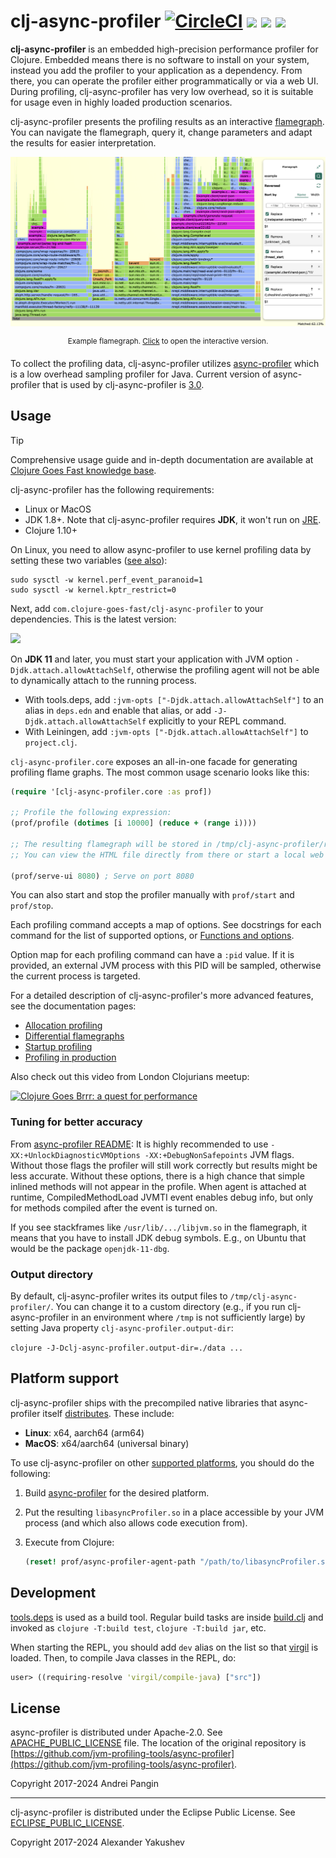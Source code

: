 # clj-async-profiler [![CircleCI](https://img.shields.io/circleci/build/github/clojure-goes-fast/clj-async-profiler/master.svg)](https://dl.circleci.com/status-badge/redirect/gh/clojure-goes-fast/clj-async-profiler/tree/master) ![](https://img.shields.io/badge/dependencies-none-brightgreen) [![](https://img.shields.io/clojars/dt/com.clojure-goes-fast/clj-async-profiler?color=teal)](https://clojars.org/com.clojure-goes-fast/clj-async-profiler) [![](https://img.shields.io/badge/-changelog-blue.svg)](CHANGELOG.md)

**clj-async-profiler** is an embedded high-precision performance profiler for
Clojure. Embedded means there is no software to install on your system, instead
you add the profiler to your application as a dependency. From there, you can
operate the profiler either programmatically or via a web UI. During profiling,
clj-async-profiler has very low overhead, so it is suitable for usage even in
highly loaded production scenarios.

clj-async-profiler presents the profiling results as an interactive
[flamegraph](http://www.brendangregg.com/flamegraphs.html). You can navigate the
flamegraph, query it, change parameters and adapt the results for easier
interpretation.

![](docs/flamegraph-screenshot.png)

<p align = "center"><sup>
Example flamegraph. <a href="https://htmlpreview.github.io/?https://github.com/clojure-goes-fast/clj-async-profiler/blob/master/docs/flamegraph-example.html">Click</a> to open the interactive version.
</sup></p>

To collect the profiling data, clj-async-profiler utilizes
[async-profiler](https://github.com/jvm-profiling-tools/async-profiler) which is
a low overhead sampling profiler for Java. Current version of async-profiler
that is used by clj-async-profiler is
[3.0](https://github.com/jvm-profiling-tools/async-profiler/releases/tag/v3.0).

## Usage

> [!TIP]
> Comprehensive usage guide and in-depth documentation are available at [Clojure
Goes Fast knowledge
base](http://clojure-goes-fast.com/kb/profiling/clj-async-profiler/).

clj-async-profiler has the following requirements:

- Linux or MacOS
- JDK 1.8+. Note that clj-async-profiler requires **JDK**, it won't run on
  [JRE](https://www.digitalocean.com/community/tutorials/difference-jdk-vs-jre-vs-jvm).
- Clojure 1.10+

On Linux, you need to allow async-profiler to use kernel profiling data by
setting these two variables ([see
also](https://github.com/jvm-profiling-tools/async-profiler#basic-usage)):

```
sudo sysctl -w kernel.perf_event_paranoid=1
sudo sysctl -w kernel.kptr_restrict=0
```

Next, add `com.clojure-goes-fast/clj-async-profiler` to your dependencies. This
is the latest version:

[![](https://clojars.org/com.clojure-goes-fast/clj-async-profiler/latest-version.svg)](https://clojars.org/com.clojure-goes-fast/clj-async-profiler)

On **JDK 11** and later, you must start your application with JVM option
`-Djdk.attach.allowAttachSelf`, otherwise the profiling agent will not be able
to dynamically attach to the running process.

- With tools.deps, add `:jvm-opts ["-Djdk.attach.allowAttachSelf"]` to an alias
in `deps.edn` and enable that alias, or add `-J-Djdk.attach.allowAttachSelf`
explicitly to your REPL command.
- With Leiningen, add `:jvm-opts ["-Djdk.attach.allowAttachSelf"]` to `project.clj`.

`clj-async-profiler.core` exposes an all-in-one facade for generating profiling
flame graphs. The most common usage scenario looks like this:

```clojure
(require '[clj-async-profiler.core :as prof])

;; Profile the following expression:
(prof/profile (dotimes [i 10000] (reduce + (range i))))

;; The resulting flamegraph will be stored in /tmp/clj-async-profiler/results/
;; You can view the HTML file directly from there or start a local web UI:

(prof/serve-ui 8080) ; Serve on port 8080
```

You can also start and stop the profiler manually with `prof/start` and
`prof/stop`.

Each profiling command accepts a map of options. See docstrings for each command
for the list of supported options, or [Functions and
options](http://clojure-goes-fast.com/kb/profiling/clj-async-profiler/basic-usage/#functions-and-options).

Option map for each profiling command can have a `:pid` value. If it is
provided, an external JVM process with this PID will be sampled, otherwise the
current process is targeted.

For a detailed description of clj-async-profiler's more advanced features, see
the documentation pages:

- [Allocation profiling](http://clojure-goes-fast.com/kb/profiling/clj-async-profiler/allocation-profiling/)
- [Differential flamegraphs](http://clojure-goes-fast.com/kb/profiling/clj-async-profiler/diffgraphs/)
- [Startup profiling](http://clojure-goes-fast.com/kb/profiling/clj-async-profiler/startup/)
- [Profiling in production](http://clojure-goes-fast.com/kb/profiling/clj-async-profiler/production/)

Also check out this video from London Clojurians meetup:

[![Clojure Goes Brrr: a quest for performance](http://img.youtube.com/vi/s3mjVAMNVrA/0.jpg)](http://www.youtube.com/watch?v=s3mjVAMNVrA "Clojure Goes Brrr: a quest for performance")

### Tuning for better accuracy

From [async-profiler
README](https://github.com/jvm-profiling-tools/async-profiler#restrictionslimitations):
It is highly recommended to use `-XX:+UnlockDiagnosticVMOptions
-XX:+DebugNonSafepoints` JVM flags. Without those flags the profiler will still
work correctly but results might be less accurate. Without these options, there
is a high chance that simple inlined methods will not appear in the profile.
When agent is attached at runtime, CompiledMethodLoad JVMTI event enables debug
info, but only for methods compiled after the event is turned on.

If you see stackframes like `/usr/lib/.../libjvm.so` in the flamegraph, it means
that you have to install JDK debug symbols. E.g., on Ubuntu that would be the
package `openjdk-11-dbg`.

### Output directory

By default, clj-async-profiler writes its output files to
`/tmp/clj-async-profiler/`. You can change it to a custom directory (e.g., if
you run clj-async-profiler in an environment where `/tmp` is not sufficiently
large) by setting Java property `clj-async-profiler.output-dir`:

`clojure -J-Dclj-async-profiler.output-dir=./data ...`

## Platform support

clj-async-profiler ships with the precompiled native libraries that
async-profiler itself
[distributes](https://github.com/jvm-profiling-tools/async-profiler#download).
These include:

- **Linux**: x64, aarch64 (arm64)
- **MacOS**: x64/aarch64 (universal binary)

To use clj-async-profiler on other [supported
platforms](https://github.com/jvm-profiling-tools/async-profiler#supported-platforms),
you should do the following:

1. Build
   [async-profiler](https://github.com/jvm-profiling-tools/async-profiler#building)
   for the desired platform.
2. Put the resulting `libasyncProfiler.so` in a place accessible by your JVM
   process (and which also allows code execution from).
3. Execute from Clojure:

   ```clj
   (reset! prof/async-profiler-agent-path "/path/to/libasyncProfiler.so")
   ```

## Development

[tools.deps](https://clojure.org/reference/deps_and_cli) is used as a build
tool. Regular build tasks are inside [build.clj](build.clj) and invoked as
`clojure -T:build test`, `clojure -T:build jar`, etc.

When starting the REPL, you should add `dev` alias on the list so that
[virgil](https://github.com/clj-commons/virgil) is loaded. Then, to compile Java
classes in the REPL, do:

```clojure
user> ((requiring-resolve 'virgil/compile-java) ["src"])
```

## License

async-profiler is distributed under Apache-2.0.
See [APACHE_PUBLIC_LICENSE](docs/APACHE_PUBLIC_LICENSE) file. The location of the original
repository
is
[https://github.com/jvm-profiling-tools/async-profiler](https://github.com/jvm-profiling-tools/async-profiler).

Copyright 2017-2024 Andrei Pangin

---

clj-async-profiler is distributed under the Eclipse Public License.
See [ECLIPSE_PUBLIC_LICENSE](docs/ECLIPSE_PUBLIC_LICENSE).

Copyright 2017-2024 Alexander Yakushev
